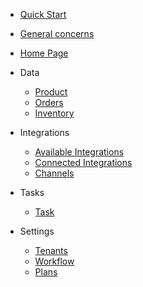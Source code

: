 - [Quick Start](quick-start)

- [General concerns]()

- [Home Page](overview)
- Data
  - [Product]()
  - [Orders](orders)
  - [Inventory]()

- Integrations
  - [Available Integrations](available-integrations)
  - [Connected Integrations](connected-integrations)
  - [Channels](channels)

- Tasks
  - [Task](tasks)

- Settings
  - [Tenants]()
  - [Workflow]()
  - [Plans]()




<!-- - [Home](../overview)
- [Overview](overview)
- [Quick Start](quick-start)
- [Task](tasks)
- [User setup](user-setup) 
- [Async services](async-services)
- [Authentication](authentication) 
- [Products](products) 
- **Links**
- [API-Specification](//doc-api.omna.io/api-spec/)
- **Utils**
- [Postman](//doc-api.omna.io/api-spec/swagger-ui/)
- [Swagger-UI](//doc-api.omna.io/api-spec/swagger-ui/) -->
